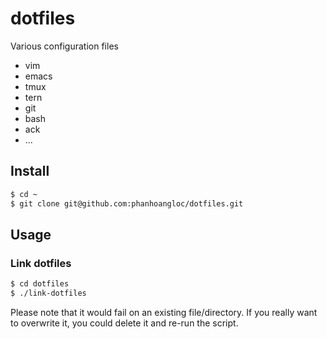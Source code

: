 # dotfiles

Various configuration files

- vim
- emacs
- tmux
- tern
- git
- bash
- ack
- ...

## Install

```bash
$ cd ~
$ git clone git@github.com:phanhoangloc/dotfiles.git
```

## Usage

### Link dotfiles

```bash
$ cd dotfiles
$ ./link-dotfiles
```

Please note that it would fail on an existing file/directory.
If you really want to overwrite it, you could delete it and re-run the script.
